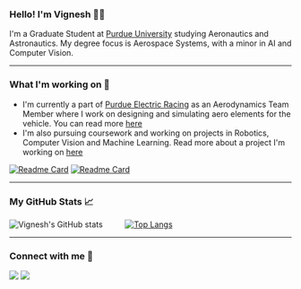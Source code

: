 ### Hello! I'm Vignesh 👋🏽

I'm a Graduate Student at <a href="https://engineering.purdue.edu/AAE">Purdue University</a> studying Aeronautics and Astronautics. My degree focus is Aerospace Systems, with a minor in AI and Computer Vision.

---

### What I'm working on 🤖

- I'm currently a part of <a href="https://www.purdueelectricracing.tech/">Purdue Electric Racing</a> as an Aerodynamics Team Member where I work on designing and simulating aero elements for the vehicle. You can read more <a href="https://vigneshsundararajan.github.io/blog/per/">here</a>
- I'm also pursuing coursework and working on projects in Robotics, Computer Vision and Machine Learning. Read more about a project I'm working on <a href="https://vigneshsundararajan.github.io/blog/autsys/">here</a>

[![Readme Card](https://github-readme-stats.vercel.app/api/pin/?username=vigneshsundararajan&repo=SRGAN-tf2)](https://github.com/vigneshsundararajan/SRGAN-tf2)
[![Readme Card](https://github-readme-stats.vercel.app/api/pin/?username=vigneshsundararajan&repo=object-tracking-ROS)](https://github.com/vigneshsundararajan/object-tracking-ROS)

---
### My GitHub Stats 📈

![Vignesh's GitHub stats](https://github-readme-stats.vercel.app/api?username=vigneshsundararajan&show_icons=true) &emsp; &emsp;
[![Top Langs](https://github-readme-stats.vercel.app/api/top-langs/?username=vigneshsundararajan&layout=compact)](https://github.com/anuraghazra/github-readme-stats)

--- 
### Connect with me 🤝

<a href="https://www.linkedin.com/in/sundararajan-vignesh/"><img src="https://img.shields.io/badge/LinkedIn-0077B5?style=for-the-badge&logo=linkedin&logoColor=white"></a>
<a href="https://github.com/vigneshsundararajan"><img src="https://img.shields.io/badge/GitHub-100000?style=for-the-badge&logo=github&logoColor=white"></a>
<!--
**vigneshsundararajan/vigneshsundararajan** is a ✨ _special_ ✨ repository because its `README.md` (this file) appears on your GitHub profile.

Here are some ideas to get you started:

- 🔭 I’m currently working on ...
- 🌱 I’m currently learning ...
- 👯 I’m looking to collaborate on ...
- 🤔 I’m looking for help with ...
- 💬 Ask me about ...
- 📫 How to reach me: ...
- 😄 Pronouns: ...
- ⚡ Fun fact: ...
-->
